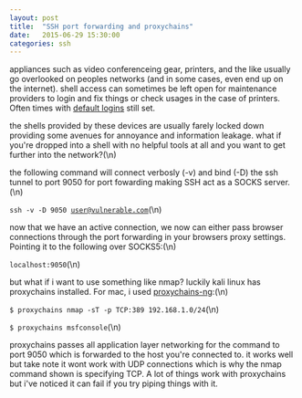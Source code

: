 ```yaml
---
layout: post
title:  "SSH port forwarding and proxychains"
date:   2015-06-29 15:30:00
categories: ssh
---
```

appliances such as video conferenceing gear, printers, and the like usually go overlooked on peoples networks (and in some cases, even end up on the internet). shell access can sometimes be left open for maintenance providers to login and fix things or check usages in the case of printers. Often times with [default logins](https://default-password.info) still set.

the shells provided by these devices are usually farely locked down providing some avenues for annoyance and information leakage. what if you're dropped into a shell with no helpful tools at all and you want to get further into the network?(\n)

the following command will connect verbosly (-v) and bind (-D) the ssh tunnel to port 9050 for port fowarding making SSH act as a SOCKS server.(\n)

<code>ssh -v -D 9050 user@vulnerable.com</code>(\n)

now that we have an active connection, we now can either pass browser connections through the port forwarding in your browsers proxy settings. Pointing it to the following over SOCKS5:(\n)

<code>localhost:9050</code>(\n)

but what if i want to use something like nmap? luckily kali linux has proxychains installed. For mac, i used [proxychains-ng](https://github.com/rofl0r/proxychains-ng):(\n)

<code>$ proxychains nmap -sT -p TCP:389 192.168.1.0/24</code>(\n)

<code>$ proxychains msfconsole</code>(\n)

proxychains passes all application layer networking for the command to port 9050 which is forwarded to the host you're connected to. it works well but take note it wont work with UDP connections which is why the nmap command shown is specifying TCP. A lot of things work with proxychains but i've noticed it can fail if you try piping things with it.
